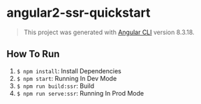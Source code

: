 # angular2-ssr-quickstart

> This project was generated with [Angular CLI](https://github.com/angular/angular-cli) version 8.3.18.

## How To Run

1. `$ npm install`: Install Dependencies
2. `$ npm start`: Running In Dev Mode
3. `$ npm run build:ssr`: Build
4. `$ npm run serve:ssr`: Running In Prod Mode
